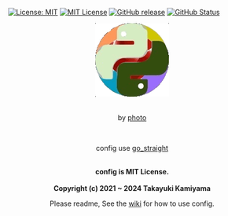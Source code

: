 [![License: MIT](https://img.shields.io/badge/License-MIT-yellow.svg)](https://opensource.org/licenses/MIT) [![MIT
License](http://img.shields.io/badge/license-MIT-blue.svg?style=flat)](
LICENSE) [![GitHub release](https://img.shields.io/github/release/takkii/config.svg?style=flat)](GitHub) [![GitHub Status](https://img.shields.io/github/last-commit/takkii/config.svg?style=flat)](GitHub)
<br />

<div align="center"><img src="https://github.com/takkii/photo/blob/main/images/python_ruby.gif" alt="Config Logo" title="logo"></div>

<br />

<div align="center">
    <p> by <a href="https://github.com/takkii/photo">photo</a></p>
</div>

<br />

<div align="center">
    <p> config use <a href="https://github.com/takkii/go_straight">go_straight</a></p>
</div>

<br />

<div align="center">
    <b> config is MIT License. </b>
</div>

<br />

<div align="center">
    <b> Copyright (c) 2021 ~ 2024 Takayuki Kamiyama </b>
    <p> Please readme, See the <a href="https://github.com/takkii/config/wiki/memo">wiki</a> for how to use config. </p>
</div>
